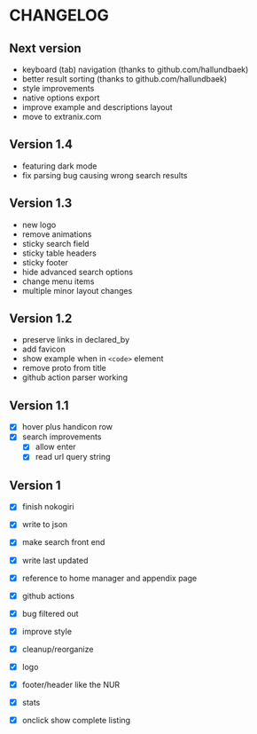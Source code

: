 # CHANGELOG

## Next version

- keyboard (tab) navigation (thanks to github.com/hallundbaek)
- better result sorting (thanks to github.com/hallundbaek)
- style improvements
- native options export
- improve example and descriptions layout
- move to extranix.com

## Version 1.4

- featuring dark mode
- fix parsing bug causing wrong search results

## Version 1.3

- new logo
- remove animations
- sticky search field
- sticky table headers
- sticky footer
- hide advanced search options
- change menu items
- multiple minor layout changes

## Version 1.2

- preserve links in declared_by
- add favicon
- show example when in `<code>` element
- remove proto from title
- github action parser working

## Version 1.1

- [x] hover plus handicon row
- [x] search improvements
  - [x] allow enter
  - [x] read url query string

## Version 1

- [x] finish nokogiri
- [x] write to json
- [x] make search front end
- [x] write last updated
- [x] reference to home manager and appendix page
- [x] github actions
- [x] bug <name> filtered out
- [x] improve style
- [x] cleanup/reorganize
- [x] logo
- [x] footer/header like the NUR
- [x] stats
- [x] onclick show complete listing


